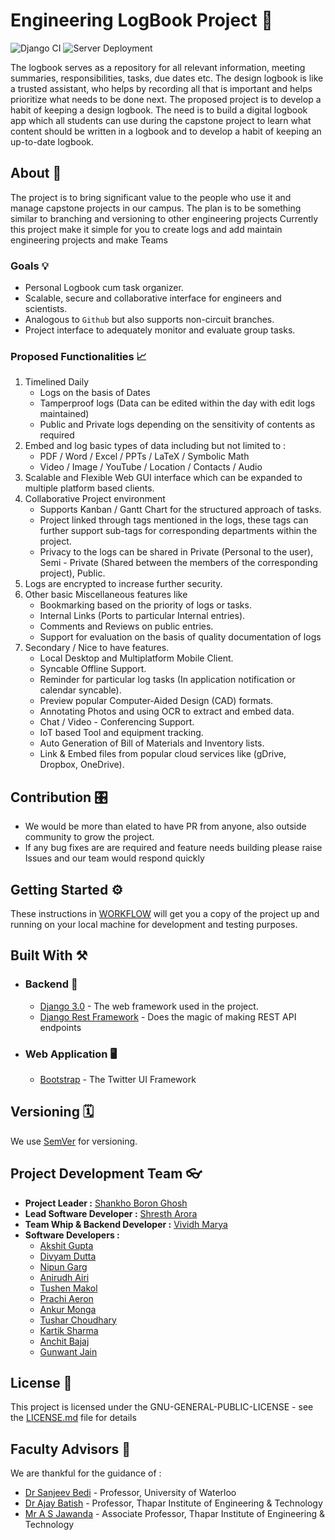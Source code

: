 # Engineering LogBook Project 🔖
![Django CI](https://github.com/EngineerLogbook/logbook/workflows/Django%20CI/badge.svg)
![Server Deployment](https://github.com/EngineerLogbook/logbook/workflows/Django%20Deployment/badge.svg)

The logbook serves as a repository for all relevant information, meeting summaries, responsibilities, tasks, due dates etc. The design logbook is like a trusted assistant, who helps by recording all that is important and helps prioritize what needs to be done next. The proposed project is to develop a habit of keeping a design logbook. The need is to build a digital logbook app which all students can use during the capstone project to learn what content should be written in a logbook and to develop a habit of keeping an up-to-date logbook.


## About  💫

The project is to bring significant value to the people who use it and manage capstone projects in our campus.
The plan is to be something similar to branching and versioning to other engineering projects 
Currently this project make it simple for you to create logs and add maintain engineering projects and make Teams 
### Goals :bulb:
* Personal Logbook cum task organizer.
* Scalable, secure and collaborative interface for engineers and scientists.
* Analogous to ```Github``` but also supports non-circuit branches.
* Project interface to adequately monitor and evaluate group tasks.
### Proposed Functionalities :chart_with_upwards_trend:
1. Timelined Daily
   * Logs on the basis of Dates
   * Tamperproof logs (Data can be edited within the day with edit logs maintained)
   * Public and Private logs depending on the sensitivity of contents as required
2. Embed and log basic types of data including but not limited to :
   * PDF / Word / Excel / PPTs / LaTeX / Symbolic Math
   * Video / Image / YouTube / Location / Contacts / Audio
3. Scalable and Flexible Web GUI interface which can be expanded to multiple platform based clients.
4. Collaborative Project environment
   * Supports Kanban / Gantt Chart for the structured approach of tasks.
   * Project linked through tags mentioned in the logs, these tags can further support sub-tags for corresponding departments within the project.
   * Privacy to the logs can be shared in Private (Personal to the user), Semi - Private (Shared between the members of the corresponding project), Public.
5. Logs are encrypted to increase further security.
6. Other basic Miscellaneous features like
   * Bookmarking based on the priority of logs or tasks.
   * Internal Links (Ports to particular Internal entries).
   * Comments and Reviews on public entries.
   * Support for evaluation on the basis of quality documentation of logs
7. Secondary / Nice to have features.
   * Local Desktop and Multiplatform Mobile Client.
   * Syncable Offline Support.
   * Reminder for particular log tasks (In application notification or calendar syncable).
   * Preview popular Computer-Aided Design (CAD) formats.
   * Annotating Photos and using OCR to extract and embed data.
   * Chat / Video - Conferencing Support.
   * IoT based Tool and equipment tracking.
   * Auto Generation of Bill of Materials and Inventory lists.
   * Link & Embed files from popular cloud services like (gDrive, Dropbox, OneDrive).

## Contribution 🎛

* We would be more than elated to have PR from anyone, also outside community to grow the project. 
* If any bug fixes are are required and feature needs building please raise Issues and our team would respond quickly

## Getting Started ⚙️

These instructions in [WORKFLOW](WORKFLOW.md) will get you a copy of the project up and running on your local machine for development and testing purposes. 

## Built With ⚒
* ### Backend 📡
  * [Django 3.0](https://www.djangoproject.com) - The web framework used in the project.
  * [Django Rest Framework](https://www.django-rest-framework.org) - Does the magic of making REST API endpoints 
* ### Web Application 🖥
  * [Bootstrap](https://getboostrap.com) - The Twitter UI Framework


## Versioning 🗓

We use [SemVer](http://semver.org/) for versioning. 

## Project Development Team :eyeglasses:
  * **Project Leader :** [Shankho Boron Ghosh](https://github.com/growupboron)
  * **Lead Software Developer :** [Shresth Arora](https://github.com/AroraShreshth)
  * **Team Whip & Backend Developer :** [Vividh Marya](https://github.com/MagnumDingusEdu)
  * **Software Developers :**
    * [Akshit Gupta](https://github.com/akshit-mee)
    * [Divyam Dutta](https://github.com/AnirudhAiri7)
    * [Nipun Garg](https://github.com/NipunGarg1)
    * [Anirudh Airi](https://github.com/AnirudhAiri7)
    * [Tushen Makol](https://github.com/tushenmakol)
    * [Prachi Aeron](https://github.com/Prachi-Aeron)
    * [Ankur Monga](https://github.com/ankurmonga7)
    * [Tushar Choudhary](https://github.com/taz2419)
    * [Kartik Sharma](https://github.com/Kartik8093)
    * [Anchit Bajaj](https://github.com/IceWreck)
    * [Gunwant Jain](https://github.com/WantGuns)
  
 <!-- NEED to be updated by author's themselves -->

## License 📜

This project is licensed under the GNU-GENERAL-PUBLIC-LICENSE - see the [LICENSE.md](LICENSE.md) file for details

## Faculty Advisors 💯
We are thankful for the guidance of :
* [Dr Sanjeev Bedi](https://uwaterloo.ca/engineering-ideas-clinic/people-profiles/sanjeev-bedi-peng) - Professor, University of Waterloo 
* [Dr Ajay Batish](http://www.thapar.edu/faculties/view/Dr.-Ajay-Batish/MTQy/Nw==) - Professor, Thapar Institute of Engineering & Technology
* [Mr A S Jawanda](http://thapar.edu/faculties/view/A.-S.-Jawanda/MTU4/MTY=) - Associate Professor, Thapar Institute of Engineering & Technology
